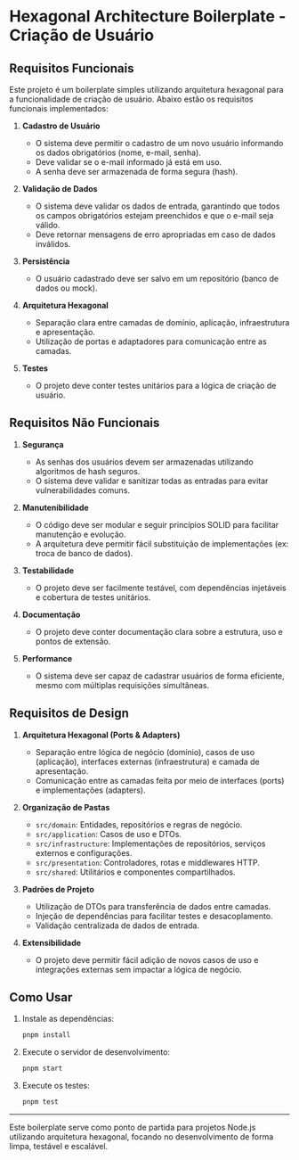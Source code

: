 # Hexagonal Architecture Boilerplate - Criação de Usuário

## Requisitos Funcionais

Este projeto é um boilerplate simples utilizando arquitetura hexagonal para a funcionalidade de criação de usuário. Abaixo estão os requisitos funcionais implementados:

1. **Cadastro de Usuário**
   - O sistema deve permitir o cadastro de um novo usuário informando os dados obrigatórios (nome, e-mail, senha).
   - Deve validar se o e-mail informado já está em uso.
   - A senha deve ser armazenada de forma segura (hash).

2. **Validação de Dados**
   - O sistema deve validar os dados de entrada, garantindo que todos os campos obrigatórios estejam preenchidos e que o e-mail seja válido.
   - Deve retornar mensagens de erro apropriadas em caso de dados inválidos.

3. **Persistência**
   - O usuário cadastrado deve ser salvo em um repositório (banco de dados ou mock).

4. **Arquitetura Hexagonal**
   - Separação clara entre camadas de domínio, aplicação, infraestrutura e apresentação.
   - Utilização de portas e adaptadores para comunicação entre as camadas.

5. **Testes**
   - O projeto deve conter testes unitários para a lógica de criação de usuário.

## Requisitos Não Funcionais

1. **Segurança**
   - As senhas dos usuários devem ser armazenadas utilizando algoritmos de hash seguros.
   - O sistema deve validar e sanitizar todas as entradas para evitar vulnerabilidades comuns.

2. **Manutenibilidade**
   - O código deve ser modular e seguir princípios SOLID para facilitar manutenção e evolução.
   - A arquitetura deve permitir fácil substituição de implementações (ex: troca de banco de dados).

3. **Testabilidade**
   - O projeto deve ser facilmente testável, com dependências injetáveis e cobertura de testes unitários.

4. **Documentação**
   - O projeto deve conter documentação clara sobre a estrutura, uso e pontos de extensão.

5. **Performance**
   - O sistema deve ser capaz de cadastrar usuários de forma eficiente, mesmo com múltiplas requisições simultâneas.

## Requisitos de Design

1. **Arquitetura Hexagonal (Ports & Adapters)**
   - Separação entre lógica de negócio (domínio), casos de uso (aplicação), interfaces externas (infraestrutura) e camada de apresentação.
   - Comunicação entre as camadas feita por meio de interfaces (ports) e implementações (adapters).

2. **Organização de Pastas**
   - `src/domain`: Entidades, repositórios e regras de negócio.
   - `src/application`: Casos de uso e DTOs.
   - `src/infrastructure`: Implementações de repositórios, serviços externos e configurações.
   - `src/presentation`: Controladores, rotas e middlewares HTTP.
   - `src/shared`: Utilitários e componentes compartilhados.

3. **Padrões de Projeto**
   - Utilização de DTOs para transferência de dados entre camadas.
   - Injeção de dependências para facilitar testes e desacoplamento.
   - Validação centralizada de dados de entrada.

4. **Extensibilidade**
   - O projeto deve permitir fácil adição de novos casos de uso e integrações externas sem impactar a lógica de negócio.

## Como Usar

1. Instale as dependências:

   ```sh
   pnpm install
   ```

2. Execute o servidor de desenvolvimento:

   ```sh
   pnpm start
   ```

3. Execute os testes:

   ```sh
   pnpm test
   ```

---

Este boilerplate serve como ponto de partida para projetos Node.js utilizando arquitetura hexagonal, focando no desenvolvimento de forma limpa, testável e escalável.
